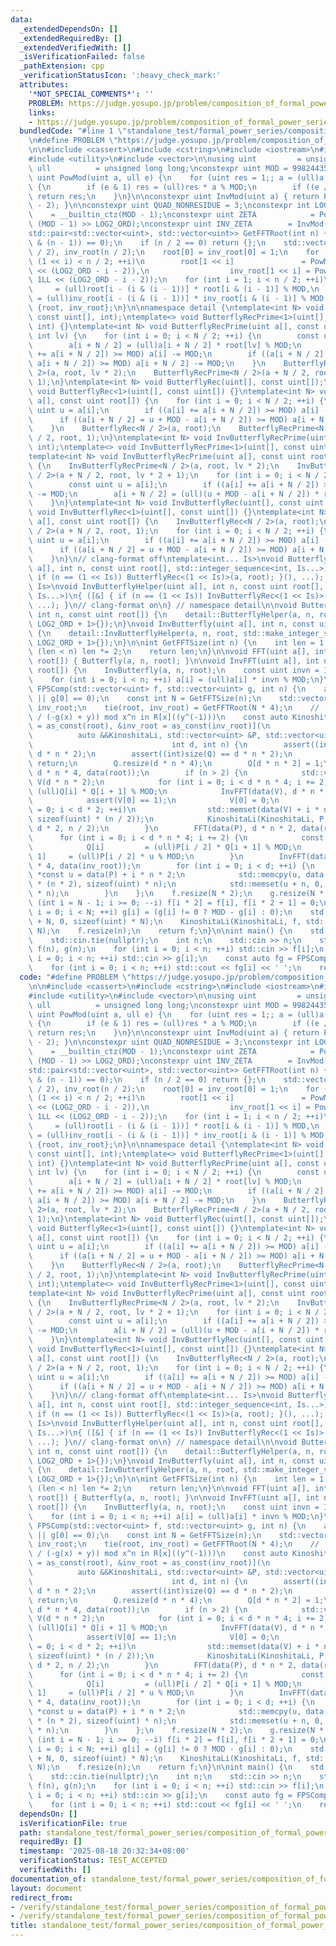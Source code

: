 ```yaml
---
data:
  _extendedDependsOn: []
  _extendedRequiredBy: []
  _extendedVerifiedWith: []
  _isVerificationFailed: false
  _pathExtension: cpp
  _verificationStatusIcon: ':heavy_check_mark:'
  attributes:
    '*NOT_SPECIAL_COMMENTS*': ''
    PROBLEM: https://judge.yosupo.jp/problem/composition_of_formal_power_series_large
    links:
    - https://judge.yosupo.jp/problem/composition_of_formal_power_series_large
  bundledCode: "#line 1 \"standalone_test/formal_power_series/composition_of_formal_power_series_large.0.test.cpp\"\
    \n#define PROBLEM \"https://judge.yosupo.jp/problem/composition_of_formal_power_series_large\"\
    \n\n#include <cassert>\n#include <cstring>\n#include <iostream>\n#include <tuple>\n\
    #include <utility>\n#include <vector>\n\nusing uint         = unsigned;\nusing\
    \ ull          = unsigned long long;\nconstexpr uint MOD = 998244353;\n\nconstexpr\
    \ uint PowMod(uint a, ull e) {\n    for (uint res = 1;; a = (ull)a * a % MOD)\
    \ {\n        if (e & 1) res = (ull)res * a % MOD;\n        if ((e /= 2) == 0)\
    \ return res;\n    }\n}\n\nconstexpr uint InvMod(uint a) { return PowMod(a, MOD\
    \ - 2); }\n\nconstexpr uint QUAD_NONRESIDUE = 3;\nconstexpr int LOG2_ORD     \
    \    = __builtin_ctz(MOD - 1);\nconstexpr uint ZETA            = PowMod(QUAD_NONRESIDUE,\
    \ (MOD - 1) >> LOG2_ORD);\nconstexpr uint INV_ZETA        = InvMod(ZETA);\n\n\
    std::pair<std::vector<uint>, std::vector<uint>> GetFFTRoot(int n) {\n    assert((n\
    \ & (n - 1)) == 0);\n    if (n / 2 == 0) return {};\n    std::vector<uint> root(n\
    \ / 2), inv_root(n / 2);\n    root[0] = inv_root[0] = 1;\n    for (int i = 0;\
    \ (1 << i) < n / 2; ++i)\n        root[1 << i]               = PowMod(ZETA, 1LL\
    \ << (LOG2_ORD - i - 2)),\n                  inv_root[1 << i] = PowMod(INV_ZETA,\
    \ 1LL << (LOG2_ORD - i - 2));\n    for (int i = 1; i < n / 2; ++i)\n        root[i]\
    \     = (ull)root[i - (i & (i - 1))] * root[i & (i - 1)] % MOD,\n        inv_root[i]\
    \ = (ull)inv_root[i - (i & (i - 1))] * inv_root[i & (i - 1)] % MOD;\n    return\
    \ {root, inv_root};\n}\n\nnamespace detail {\ntemplate<int N> void ButterflyRecPrime(uint[],\
    \ const uint[], int);\ntemplate<> void ButterflyRecPrime<1>(uint[], const uint[],\
    \ int) {}\ntemplate<int N> void ButterflyRecPrime(uint a[], const uint root[],\
    \ int lv) {\n    for (int i = 0; i < N / 2; ++i) {\n        const uint u = a[i];\n\
    \        a[i + N / 2] = (ull)a[i + N / 2] * root[lv] % MOD;\n        if ((a[i]\
    \ += a[i + N / 2]) >= MOD) a[i] -= MOD;\n        if ((a[i + N / 2] = u + MOD -\
    \ a[i + N / 2]) >= MOD) a[i + N / 2] -= MOD;\n    }\n    ButterflyRecPrime<N /\
    \ 2>(a, root, lv * 2);\n    ButterflyRecPrime<N / 2>(a + N / 2, root, lv * 2 +\
    \ 1);\n}\ntemplate<int N> void ButterflyRec(uint[], const uint[]);\ntemplate<>\
    \ void ButterflyRec<1>(uint[], const uint[]) {}\ntemplate<int N> void ButterflyRec(uint\
    \ a[], const uint root[]) {\n    for (int i = 0; i < N / 2; ++i) {\n        const\
    \ uint u = a[i];\n        if ((a[i] += a[i + N / 2]) >= MOD) a[i] -= MOD;\n  \
    \      if ((a[i + N / 2] = u + MOD - a[i + N / 2]) >= MOD) a[i + N / 2] -= MOD;\n\
    \    }\n    ButterflyRec<N / 2>(a, root);\n    ButterflyRecPrime<N / 2>(a + N\
    \ / 2, root, 1);\n}\ntemplate<int N> void InvButterflyRecPrime(uint[], const uint[],\
    \ int);\ntemplate<> void InvButterflyRecPrime<1>(uint[], const uint[], int) {}\n\
    template<int N> void InvButterflyRecPrime(uint a[], const uint root[], int lv)\
    \ {\n    InvButterflyRecPrime<N / 2>(a, root, lv * 2);\n    InvButterflyRecPrime<N\
    \ / 2>(a + N / 2, root, lv * 2 + 1);\n    for (int i = 0; i < N / 2; ++i) {\n\
    \        const uint u = a[i];\n        if ((a[i] += a[i + N / 2]) >= MOD) a[i]\
    \ -= MOD;\n        a[i + N / 2] = (ull)(u + MOD - a[i + N / 2]) * root[lv] % MOD;\n\
    \    }\n}\ntemplate<int N> void InvButterflyRec(uint[], const uint[]);\ntemplate<>\
    \ void InvButterflyRec<1>(uint[], const uint[]) {}\ntemplate<int N> void InvButterflyRec(uint\
    \ a[], const uint root[]) {\n    InvButterflyRec<N / 2>(a, root);\n    InvButterflyRecPrime<N\
    \ / 2>(a + N / 2, root, 1);\n    for (int i = 0; i < N / 2; ++i) {\n        const\
    \ uint u = a[i];\n        if ((a[i] += a[i + N / 2]) >= MOD) a[i] -= MOD;\n  \
    \      if ((a[i + N / 2] = u + MOD - a[i + N / 2]) >= MOD) a[i + N / 2] -= MOD;\n\
    \    }\n}\n// clang-format off\ntemplate<int... Is>\nvoid ButterflyHelper(uint\
    \ a[], int n, const uint root[], std::integer_sequence<int, Is...>)\n{ ([&] {\
    \ if (n == (1 << Is)) ButterflyRec<(1 << Is)>(a, root); }(), ...); }\ntemplate<int...\
    \ Is>\nvoid InvButterflyHelper(uint a[], int n, const uint root[], std::integer_sequence<int,\
    \ Is...>)\n{ ([&] { if (n == (1 << Is)) InvButterflyRec<(1 << Is)>(a, root); }(),\
    \ ...); }\n// clang-format on\n} // namespace detail\n\nvoid Butterfly(uint a[],\
    \ int n, const uint root[]) {\n    detail::ButterflyHelper(a, n, root, std::make_integer_sequence<int,\
    \ LOG2_ORD + 1>{});\n}\nvoid InvButterfly(uint a[], int n, const uint root[])\
    \ {\n    detail::InvButterflyHelper(a, n, root, std::make_integer_sequence<int,\
    \ LOG2_ORD + 1>{});\n}\n\nint GetFFTSize(int n) {\n    int len = 1;\n    while\
    \ (len < n) len *= 2;\n    return len;\n}\n\nvoid FFT(uint a[], int n, const uint\
    \ root[]) { Butterfly(a, n, root); }\n\nvoid InvFFT(uint a[], int n, const uint\
    \ root[]) {\n    InvButterfly(a, n, root);\n    const uint invn = InvMod(n);\n\
    \    for (int i = 0; i < n; ++i) a[i] = (ull)a[i] * invn % MOD;\n}\n\nstd::vector<uint>\
    \ FPSComp(std::vector<uint> f, std::vector<uint> g, int n) {\n    assert(empty(g)\
    \ || g[0] == 0);\n    const int N = GetFFTSize(n);\n    std::vector<uint> root,\
    \ inv_root;\n    tie(root, inv_root) = GetFFTRoot(N * 4);\n    // [y^(-1)] (f(y)\
    \ / (-g(x) + y)) mod x^n in R[x]((y^(-1)))\n    const auto KinoshitaLi = [&root\
    \ = as_const(root), &inv_root = as_const(inv_root)](\n                       \
    \          auto &&KinoshitaLi, std::vector<uint> &P, std::vector<uint> Q,\n  \
    \                               int d, int n) {\n        assert((int)size(P) ==\
    \ d * n * 2);\n        assert((int)size(Q) == d * n * 2);\n        if (n == 1)\
    \ return;\n        Q.resize(d * n * 4);\n        Q[d * n * 2] = 1;\n        FFT(data(Q),\
    \ d * n * 4, data(root));\n        if (n > 2) {\n            std::vector<uint>\
    \ V(d * n * 2);\n            for (int i = 0; i < d * n * 4; i += 2) V[i / 2] =\
    \ (ull)Q[i] * Q[i + 1] % MOD;\n            InvFFT(data(V), d * n * 2, data(inv_root));\n\
    \            assert(V[0] == 1);\n            V[0] = 0;\n            for (int i\
    \ = 0; i < d * 2; ++i)\n                std::memset(data(V) + i * n + n / 2, 0,\
    \ sizeof(uint) * (n / 2));\n            KinoshitaLi(KinoshitaLi, P, std::move(V),\
    \ d * 2, n / 2);\n        }\n        FFT(data(P), d * n * 2, data(root));\n  \
    \      for (int i = 0; i < d * n * 4; i += 2) {\n            const uint u = Q[i];\n\
    \            Q[i]         = (ull)P[i / 2] * Q[i + 1] % MOD;\n            Q[i +\
    \ 1]     = (ull)P[i / 2] * u % MOD;\n        }\n        InvFFT(data(Q), d * n\
    \ * 4, data(inv_root));\n        for (int i = 0; i < d; ++i) {\n            uint\
    \ *const u = data(P) + i * n * 2;\n            std::memcpy(u, data(Q) + (i + d)\
    \ * (n * 2), sizeof(uint) * n);\n            std::memset(u + n, 0, sizeof(uint)\
    \ * n);\n        }\n    };\n    f.resize(N * 2);\n    g.resize(N * 2);\n    for\
    \ (int i = N - 1; i >= 0; --i) f[i * 2] = f[i], f[i * 2 + 1] = 0;\n    for (int\
    \ i = 0; i < N; ++i) g[i] = (g[i] != 0 ? MOD - g[i] : 0);\n    std::memset(data(g)\
    \ + N, 0, sizeof(uint) * N);\n    KinoshitaLi(KinoshitaLi, f, std::move(g), 1,\
    \ N);\n    f.resize(n);\n    return f;\n}\n\nint main() {\n    std::ios::sync_with_stdio(false);\n\
    \    std::cin.tie(nullptr);\n    int n;\n    std::cin >> n;\n    std::vector<uint>\
    \ f(n), g(n);\n    for (int i = 0; i < n; ++i) std::cin >> f[i];\n    for (int\
    \ i = 0; i < n; ++i) std::cin >> g[i];\n    const auto fg = FPSComp(f, g, n);\n\
    \    for (int i = 0; i < n; ++i) std::cout << fg[i] << ' ';\n    return 0;\n}\n"
  code: "#define PROBLEM \"https://judge.yosupo.jp/problem/composition_of_formal_power_series_large\"\
    \n\n#include <cassert>\n#include <cstring>\n#include <iostream>\n#include <tuple>\n\
    #include <utility>\n#include <vector>\n\nusing uint         = unsigned;\nusing\
    \ ull          = unsigned long long;\nconstexpr uint MOD = 998244353;\n\nconstexpr\
    \ uint PowMod(uint a, ull e) {\n    for (uint res = 1;; a = (ull)a * a % MOD)\
    \ {\n        if (e & 1) res = (ull)res * a % MOD;\n        if ((e /= 2) == 0)\
    \ return res;\n    }\n}\n\nconstexpr uint InvMod(uint a) { return PowMod(a, MOD\
    \ - 2); }\n\nconstexpr uint QUAD_NONRESIDUE = 3;\nconstexpr int LOG2_ORD     \
    \    = __builtin_ctz(MOD - 1);\nconstexpr uint ZETA            = PowMod(QUAD_NONRESIDUE,\
    \ (MOD - 1) >> LOG2_ORD);\nconstexpr uint INV_ZETA        = InvMod(ZETA);\n\n\
    std::pair<std::vector<uint>, std::vector<uint>> GetFFTRoot(int n) {\n    assert((n\
    \ & (n - 1)) == 0);\n    if (n / 2 == 0) return {};\n    std::vector<uint> root(n\
    \ / 2), inv_root(n / 2);\n    root[0] = inv_root[0] = 1;\n    for (int i = 0;\
    \ (1 << i) < n / 2; ++i)\n        root[1 << i]               = PowMod(ZETA, 1LL\
    \ << (LOG2_ORD - i - 2)),\n                  inv_root[1 << i] = PowMod(INV_ZETA,\
    \ 1LL << (LOG2_ORD - i - 2));\n    for (int i = 1; i < n / 2; ++i)\n        root[i]\
    \     = (ull)root[i - (i & (i - 1))] * root[i & (i - 1)] % MOD,\n        inv_root[i]\
    \ = (ull)inv_root[i - (i & (i - 1))] * inv_root[i & (i - 1)] % MOD;\n    return\
    \ {root, inv_root};\n}\n\nnamespace detail {\ntemplate<int N> void ButterflyRecPrime(uint[],\
    \ const uint[], int);\ntemplate<> void ButterflyRecPrime<1>(uint[], const uint[],\
    \ int) {}\ntemplate<int N> void ButterflyRecPrime(uint a[], const uint root[],\
    \ int lv) {\n    for (int i = 0; i < N / 2; ++i) {\n        const uint u = a[i];\n\
    \        a[i + N / 2] = (ull)a[i + N / 2] * root[lv] % MOD;\n        if ((a[i]\
    \ += a[i + N / 2]) >= MOD) a[i] -= MOD;\n        if ((a[i + N / 2] = u + MOD -\
    \ a[i + N / 2]) >= MOD) a[i + N / 2] -= MOD;\n    }\n    ButterflyRecPrime<N /\
    \ 2>(a, root, lv * 2);\n    ButterflyRecPrime<N / 2>(a + N / 2, root, lv * 2 +\
    \ 1);\n}\ntemplate<int N> void ButterflyRec(uint[], const uint[]);\ntemplate<>\
    \ void ButterflyRec<1>(uint[], const uint[]) {}\ntemplate<int N> void ButterflyRec(uint\
    \ a[], const uint root[]) {\n    for (int i = 0; i < N / 2; ++i) {\n        const\
    \ uint u = a[i];\n        if ((a[i] += a[i + N / 2]) >= MOD) a[i] -= MOD;\n  \
    \      if ((a[i + N / 2] = u + MOD - a[i + N / 2]) >= MOD) a[i + N / 2] -= MOD;\n\
    \    }\n    ButterflyRec<N / 2>(a, root);\n    ButterflyRecPrime<N / 2>(a + N\
    \ / 2, root, 1);\n}\ntemplate<int N> void InvButterflyRecPrime(uint[], const uint[],\
    \ int);\ntemplate<> void InvButterflyRecPrime<1>(uint[], const uint[], int) {}\n\
    template<int N> void InvButterflyRecPrime(uint a[], const uint root[], int lv)\
    \ {\n    InvButterflyRecPrime<N / 2>(a, root, lv * 2);\n    InvButterflyRecPrime<N\
    \ / 2>(a + N / 2, root, lv * 2 + 1);\n    for (int i = 0; i < N / 2; ++i) {\n\
    \        const uint u = a[i];\n        if ((a[i] += a[i + N / 2]) >= MOD) a[i]\
    \ -= MOD;\n        a[i + N / 2] = (ull)(u + MOD - a[i + N / 2]) * root[lv] % MOD;\n\
    \    }\n}\ntemplate<int N> void InvButterflyRec(uint[], const uint[]);\ntemplate<>\
    \ void InvButterflyRec<1>(uint[], const uint[]) {}\ntemplate<int N> void InvButterflyRec(uint\
    \ a[], const uint root[]) {\n    InvButterflyRec<N / 2>(a, root);\n    InvButterflyRecPrime<N\
    \ / 2>(a + N / 2, root, 1);\n    for (int i = 0; i < N / 2; ++i) {\n        const\
    \ uint u = a[i];\n        if ((a[i] += a[i + N / 2]) >= MOD) a[i] -= MOD;\n  \
    \      if ((a[i + N / 2] = u + MOD - a[i + N / 2]) >= MOD) a[i + N / 2] -= MOD;\n\
    \    }\n}\n// clang-format off\ntemplate<int... Is>\nvoid ButterflyHelper(uint\
    \ a[], int n, const uint root[], std::integer_sequence<int, Is...>)\n{ ([&] {\
    \ if (n == (1 << Is)) ButterflyRec<(1 << Is)>(a, root); }(), ...); }\ntemplate<int...\
    \ Is>\nvoid InvButterflyHelper(uint a[], int n, const uint root[], std::integer_sequence<int,\
    \ Is...>)\n{ ([&] { if (n == (1 << Is)) InvButterflyRec<(1 << Is)>(a, root); }(),\
    \ ...); }\n// clang-format on\n} // namespace detail\n\nvoid Butterfly(uint a[],\
    \ int n, const uint root[]) {\n    detail::ButterflyHelper(a, n, root, std::make_integer_sequence<int,\
    \ LOG2_ORD + 1>{});\n}\nvoid InvButterfly(uint a[], int n, const uint root[])\
    \ {\n    detail::InvButterflyHelper(a, n, root, std::make_integer_sequence<int,\
    \ LOG2_ORD + 1>{});\n}\n\nint GetFFTSize(int n) {\n    int len = 1;\n    while\
    \ (len < n) len *= 2;\n    return len;\n}\n\nvoid FFT(uint a[], int n, const uint\
    \ root[]) { Butterfly(a, n, root); }\n\nvoid InvFFT(uint a[], int n, const uint\
    \ root[]) {\n    InvButterfly(a, n, root);\n    const uint invn = InvMod(n);\n\
    \    for (int i = 0; i < n; ++i) a[i] = (ull)a[i] * invn % MOD;\n}\n\nstd::vector<uint>\
    \ FPSComp(std::vector<uint> f, std::vector<uint> g, int n) {\n    assert(empty(g)\
    \ || g[0] == 0);\n    const int N = GetFFTSize(n);\n    std::vector<uint> root,\
    \ inv_root;\n    tie(root, inv_root) = GetFFTRoot(N * 4);\n    // [y^(-1)] (f(y)\
    \ / (-g(x) + y)) mod x^n in R[x]((y^(-1)))\n    const auto KinoshitaLi = [&root\
    \ = as_const(root), &inv_root = as_const(inv_root)](\n                       \
    \          auto &&KinoshitaLi, std::vector<uint> &P, std::vector<uint> Q,\n  \
    \                               int d, int n) {\n        assert((int)size(P) ==\
    \ d * n * 2);\n        assert((int)size(Q) == d * n * 2);\n        if (n == 1)\
    \ return;\n        Q.resize(d * n * 4);\n        Q[d * n * 2] = 1;\n        FFT(data(Q),\
    \ d * n * 4, data(root));\n        if (n > 2) {\n            std::vector<uint>\
    \ V(d * n * 2);\n            for (int i = 0; i < d * n * 4; i += 2) V[i / 2] =\
    \ (ull)Q[i] * Q[i + 1] % MOD;\n            InvFFT(data(V), d * n * 2, data(inv_root));\n\
    \            assert(V[0] == 1);\n            V[0] = 0;\n            for (int i\
    \ = 0; i < d * 2; ++i)\n                std::memset(data(V) + i * n + n / 2, 0,\
    \ sizeof(uint) * (n / 2));\n            KinoshitaLi(KinoshitaLi, P, std::move(V),\
    \ d * 2, n / 2);\n        }\n        FFT(data(P), d * n * 2, data(root));\n  \
    \      for (int i = 0; i < d * n * 4; i += 2) {\n            const uint u = Q[i];\n\
    \            Q[i]         = (ull)P[i / 2] * Q[i + 1] % MOD;\n            Q[i +\
    \ 1]     = (ull)P[i / 2] * u % MOD;\n        }\n        InvFFT(data(Q), d * n\
    \ * 4, data(inv_root));\n        for (int i = 0; i < d; ++i) {\n            uint\
    \ *const u = data(P) + i * n * 2;\n            std::memcpy(u, data(Q) + (i + d)\
    \ * (n * 2), sizeof(uint) * n);\n            std::memset(u + n, 0, sizeof(uint)\
    \ * n);\n        }\n    };\n    f.resize(N * 2);\n    g.resize(N * 2);\n    for\
    \ (int i = N - 1; i >= 0; --i) f[i * 2] = f[i], f[i * 2 + 1] = 0;\n    for (int\
    \ i = 0; i < N; ++i) g[i] = (g[i] != 0 ? MOD - g[i] : 0);\n    std::memset(data(g)\
    \ + N, 0, sizeof(uint) * N);\n    KinoshitaLi(KinoshitaLi, f, std::move(g), 1,\
    \ N);\n    f.resize(n);\n    return f;\n}\n\nint main() {\n    std::ios::sync_with_stdio(false);\n\
    \    std::cin.tie(nullptr);\n    int n;\n    std::cin >> n;\n    std::vector<uint>\
    \ f(n), g(n);\n    for (int i = 0; i < n; ++i) std::cin >> f[i];\n    for (int\
    \ i = 0; i < n; ++i) std::cin >> g[i];\n    const auto fg = FPSComp(f, g, n);\n\
    \    for (int i = 0; i < n; ++i) std::cout << fg[i] << ' ';\n    return 0;\n}\n"
  dependsOn: []
  isVerificationFile: true
  path: standalone_test/formal_power_series/composition_of_formal_power_series_large.0.test.cpp
  requiredBy: []
  timestamp: '2025-08-18 20:32:34+08:00'
  verificationStatus: TEST_ACCEPTED
  verifiedWith: []
documentation_of: standalone_test/formal_power_series/composition_of_formal_power_series_large.0.test.cpp
layout: document
redirect_from:
- /verify/standalone_test/formal_power_series/composition_of_formal_power_series_large.0.test.cpp
- /verify/standalone_test/formal_power_series/composition_of_formal_power_series_large.0.test.cpp.html
title: standalone_test/formal_power_series/composition_of_formal_power_series_large.0.test.cpp
---
```

